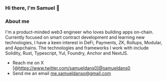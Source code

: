 ### Hi there, I'm Samuel 👋

### About me
I'm a product-minded web3 engineer who loves building apps on-chain. Currently focused on smart contract development and learning new technologies, I have a keen interest in DeFi, Payments, ZK, Rollups, Modular, and Appchains. The technologies and frameworks I work with include Solidity, Rust, Typescript, Yul, Foundry, Anchor and NextJS.

- Reach me on X [@https://www.twitter.com/samueldans0]@samueldans0
- Send me an email me.samueldanso@gmail.com
  
<!-- 
### Projects
- [savings-vault](https://www.phuture.finance/products/usv) : Crypto's first USDC bond ETF.
- [Phuture DeFi Index](https://www.phuture.finance/products/pdi) : Yield generating DeFi index.
- [Colony Avalanche Index](https://www.phuture.finance/products/cai) : The leading Avalanche index.
- [Single-Sided Liquidity DEX](https://news.bitcoin.com/hydra-chain-claims-its-spot-by-launching-a-native-dex/) | Hydra chain native DEX.
- [Ampnet](https://ampnet.io/) | The Tokenization of Real World Assets.
  -->

